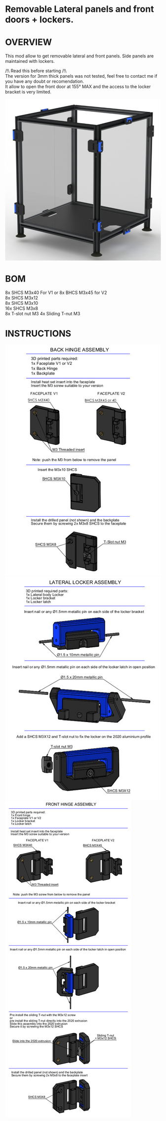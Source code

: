 # Removable Lateral panels and front doors + lockers.
# OVERVIEW
This mod allow to get removable lateral and front panels. Side panels are maintained with lockers.  

/!\ Read this before starting /!\  
The version for 3mm thick panels was not tested, feel free to contact me if you have any doubt or recomendation.  
It allow to open the front door at 155° MAX and the access to the locker bracket is very limited.  


![Enclosure](Images/Enclosure.jpg)

# BOM
8x SHCS M3x40 For V1 or 8x BHCS M3x45 for V2  
8x SHCS M3x12  
8x SHCS M3x10  
16x SHCS M3x8  
8x T-slot nut M3
4x Sliding T-nut M3

# INSTRUCTIONS
![Back Hinge Assembly 3mm](Images/Back_Hinge_Assembly_3mm.jpg)
![Lateral_locker_Assembly_3mm](Images/Lateral_locker_Assembly_3mm.jpg)
![Front_Hinge_Assembly_3mm](Images/Front_Hinge_Assembly_3mm.jpg)
